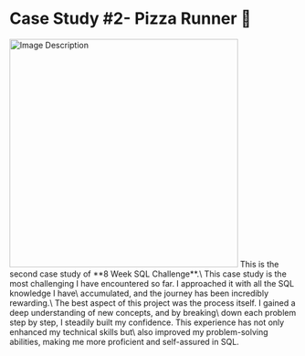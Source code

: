# Case Study #2- Pizza Runner 🍕
<img src="https://8weeksqlchallenge.com/images/case-study-designs/2.png" alt="Image Description" width="400">
This is the second case study of **8 Week SQL Challenge**.\
This case study is the most challenging I have encountered so far. I approached it with all the SQL knowledge I have\
accumulated, and the journey has been incredibly rewarding.\ 
The best aspect of this project was the process itself. I gained a deep understanding of new concepts, and by breaking\
down each problem step by step, I steadily built my confidence. This experience has not only enhanced my technical skills but\
also improved my problem-solving abilities, making me more proficient and self-assured in SQL.

